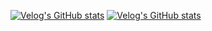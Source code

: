 [![Velog's GitHub stats](https://velog-readme-stats.vercel.app/api/badge?name=chchaeun)](https://velog.io/@chchaeun) 
[![Velog's GitHub stats](https://velog-readme-stats.vercel.app/api?name=chchaeun)](https://github.com/chchaeun/velog-readme-stats)
